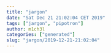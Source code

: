 ```yaml
---
title: "jargon"
date: "Sat Dec 21 21:02:04 CET 2019"
tags: ["jargon", "pipotron"]
author: m1ch3l
categories: ["generated"]
slug: "jargon/2019-12-21-21:02:04"
---
```



